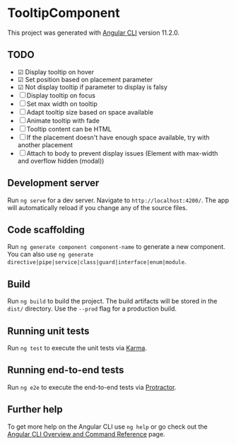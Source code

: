 # TooltipComponent

This project was generated with [Angular CLI](https://github.com/angular/angular-cli) version 11.2.0.

## TODO

- &#9745; Display tooltip on hover
- &#9745; Set position based on placement parameter
- &#9745; Not display tooltip if parameter to display is falsy
- &#9744; Display tooltip on focus
- &#9744; Set max width on tooltip
- &#9744; Adapt tooltip size based on space available
- &#9744; Animate tooltip with fade
- &#9744; Tooltip content can be HTML
- &#9744; If the placement doesn't have enough space available, try with another placement
- &#9744; Attach to body to prevent display issues (Element with max-width and overflow hidden (modal))

## Development server

Run `ng serve` for a dev server. Navigate to `http://localhost:4200/`. The app will automatically reload if you change any of the source files.

## Code scaffolding

Run `ng generate component component-name` to generate a new component. You can also use `ng generate directive|pipe|service|class|guard|interface|enum|module`.

## Build

Run `ng build` to build the project. The build artifacts will be stored in the `dist/` directory. Use the `--prod` flag for a production build.

## Running unit tests

Run `ng test` to execute the unit tests via [Karma](https://karma-runner.github.io).

## Running end-to-end tests

Run `ng e2e` to execute the end-to-end tests via [Protractor](http://www.protractortest.org/).

## Further help

To get more help on the Angular CLI use `ng help` or go check out the [Angular CLI Overview and Command Reference](https://angular.io/cli) page.
